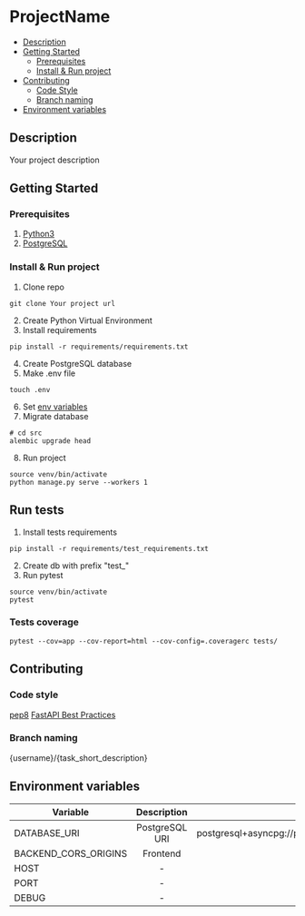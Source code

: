 # ProjectName

* [Description](#description)
* [Getting Started](#getting-started)
    * [Prerequisites](#prerequisites)
    * [Install & Run project](#install--run-project)
* [Contributing](#contributing)
    * [Code Style](#code-style)
    * [Branch naming](#branch-naming)
* [Environment variables](#environment-variables)

## Description
Your project description


## Getting Started

### Prerequisites

1. [Python3](https://www.python.org)
2. [PostgreSQL](https://www.postgresql.org)

### Install & Run project

1. Clone repo

```shell
git clone Your project url
```

2. Create Python Virtual Environment
3. Install requirements

```shell
pip install -r requirements/requirements.txt
```

4. Create PostgreSQL database
5. Make .env file

```shell
touch .env
```

6. Set [env variables](#environment-variables)
7. Migrate database

```shell
# cd src
alembic upgrade head
```

8. Run project

```shell
source venv/bin/activate
python manage.py serve --workers 1
```

## Run tests

1. Install tests requirements
```shell
pip install -r requirements/test_requirements.txt
```

2. Create db with prefix "test_"
3. Run pytest
```shell
source venv/bin/activate
pytest
```

### Tests coverage
```shell
pytest --cov=app --cov-report=html --cov-config=.coveragerc tests/ 
```


## Contributing

### Code style

[pep8](https://www.python.org/dev/peps/pep-0008/)
[FastAPI Best Practices](https://github.com/zhanymkanov/fastapi-best-practices)

### Branch naming

{username}/{task_short_description}

## Environment variables

| Variable             |  Description   |                       Default                        |
|----------------------|:--------------:|:----------------------------------------------------:|
| DATABASE_URI         | PostgreSQL URI | postgresql+asyncpg://postgres@localhost:5432/db_name |
| BACKEND_CORS_ORIGINS |    Frontend    |                          []                          | 
| HOST                 |       -        |                      127.0.0.1                       | 
| PORT                 |       -        |                         8000                         | 
| DEBUG                |       -        |                        False                         | 
